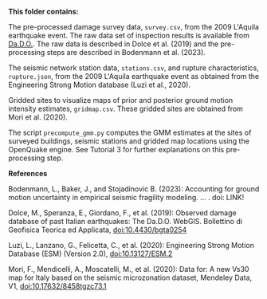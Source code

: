 **This folder contains:**

The pre-processed damage survey data, `survey.csv`, from the 2009 L'Aquila earthquake event. The raw data set of inspection results is available from [Da.D.O.](https://egeos.eucentre.it/danno_osservato/web/danno_osservato?lang=EN). The raw data is described in Dolce et al. (2019) and the pre-processing steps are described in Bodenmann et al. (2023). 

The seismic network station data, `stations.csv`, and rupture characteristics, `rupture.json`, from the 2009 L'Aquila earthquake event as obtained from the Engineering Strong Motion database (Luzi et al., 2020).

Gridded sites to visualize maps of prior and posterior ground motion intensity estimates, `gridmap.csv`. These gridded sites are obtained from Mori et al. (2020). 

The script `precompute_gmm.py` computes the GMM estimates at the sites of surveyed buildings, seismic stations and gridded map locations using the OpenQuake engine. See Tutorial 3 for further explanations on this pre-processing step. 

**References**

Bodenmann, L., Baker, J., and Stojadinovic B. (2023): Accounting for ground motion uncertainty in empirical seismic fragility modeling. ... . doi: LINK!

Dolce, M., Speranza, E., Giordano, F., et al. (2019): Observed damage database of past Italian earthquakes: The Da.D.O. WebGIS. Bollettino di Geofisica Teorica ed Applicata, [doi:10.4430/bgta0254](https://doi.org/10.4430/bgta0254)

Luzi, L., Lanzano, G., Felicetta, C., et al. (2020): Engineering Strong Motion Database (ESM) (Version 2.0), [doi:10.13127/ESM.2](https://doi.org/10.13127/ESM.2)

Mori, F., Mendicelli, A., Moscatelli, M., et al. (2020): Data for: A new Vs30 map for Italy based on the seismic microzonation dataset, Mendeley Data, V1, [doi:10.17632/8458tgzc73.1](https://doi.org/10.17632/8458tgzc73.1)

